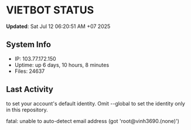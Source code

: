 # VIETBOT STATUS
**Updated**: Sat Jul 12 06:20:51 AM +07 2025

## System Info
- IP: 103.77.172.150
- Uptime: up 6 days, 10 hours, 8 minutes
- Files: 24637

## Last Activity

to set your account's default identity.
Omit --global to set the identity only in this repository.

fatal: unable to auto-detect email address (got 'root@vinh3690.(none)')
